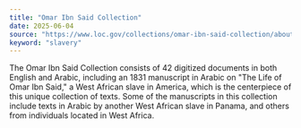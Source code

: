 ```yaml
---
title: "Omar Ibn Said Collection"
date: 2025-06-04
source: "https://www.loc.gov/collections/omar-ibn-said-collection/about-this-collection/"
keyword: "slavery"
---
```


The Omar Ibn Said Collection consists of 42 digitized documents in both English and Arabic, including an 1831 manuscript in Arabic on "The Life of Omar Ibn Said," a West African slave in America, which is the centerpiece of this unique collection of texts. Some of the manuscripts in this collection include texts in Arabic by another West African slave in Panama, and others from individuals located in West Africa.

